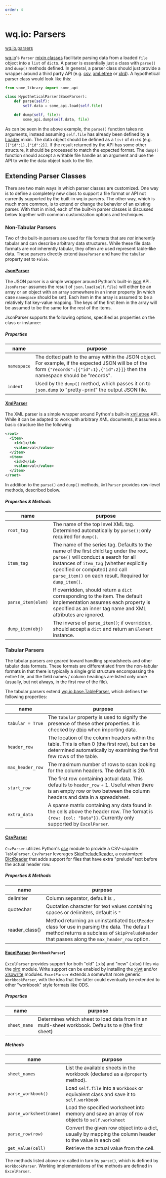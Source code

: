 ```yaml
---
order: 4
---
```


wq.io: Parsers
==============
[wq.io.parsers]


[wq.io]'s `Parser` [mixin classes] facilitate parsing data from a loaded `file` object into a `list` of `dict`s.  A parser is essentially just a class with `parse()` and `dump()` methods defined.  In general, a parser class should just provide a wrapper around a third party API (e.g. [csv], [xml.etree] or [xlrd]).  A hypothetical parser class would look like this:

```python
from some_library import some_api

class HypotheticalParser(BaseParser):
    def parse(self):
        self.data = some_api.load(self.file)

    def dump(self, file):
        some_api.dump(self.data, file)
```

As can be seen in the above example, the `parse()` function takes no arguments, instead assuming `self.file` has already been defined by a [Loader] mixin.  The data object should be defined as a `list` of `dict`s (e.g. `[{"id":1},{"id":2}]`.  If the result returned by the API has some other structure, it should be processed to match the expected format.  The `dump()` function should accept a writable file handle as an argument and use the API to write the data object back to the file.

## Extending Parser Classes
There are two main ways in which parser classes are customized.  One way is to define a completely new class to support a file format or API not currently supported by the built-in wq.io parsers.  The other way, which is much more common, is to extend or change the behavior of an existing parser.  With that in mind, each of the built-in parser classes is discussed below together with common customization options and techniques.

### Non-Tabular Parsers
Two of the built-in parsers are used for file formats that are *not* inherently tabular and can describe arbitrary data structures.  While these file data formats are not inherently tabular, they often are used represent table-like data.  These parsers directly extend `BaseParser` and have the `tabular` property set to `False`.

#### [JsonParser]

The JSON parser is a simple wrapper around Python's built-in [json] API.  `JsonParser` assumes the result of `json.load(self.file)` will either be an array or an object with an array somewhere in an inner property (in which case `namespace` should be set).  Each item in the array is assumed to be a relatively flat key-value mapping.  The keys of the first item in the array will be assumed to be the same for the rest of the items.

JsonParser supports the following options, specified as properties on the class or instance:

##### Properties

name | purpose
-----|---------
`namespace` | The dotted path to the array within the JSON object.  For example, if the expected JSON will be of the form `{"records":[{"id":1},{"id":2}]}` then the namespace should be "records".
`indent` | Used by the `dump()` method, which passes it on to `json.dump` to "pretty-print" the output JSON file.

#### [XmlParser]

The XML parser is a simple wrapper around Python's built-in [xml.etree] API.  While it can be adapted to work with arbitrary XML documents, it assumes a basic structure like the following:

```xml
<root>
  <item>
    <id>1</id>
    <value>val</value>
  </item>
  <item>
    <id>2</id>
    <value>val</value>
  </item>
</root>
```

In addition to the `parse()` and `dump()` methods, `XmlParser` provides row-level methods, described below.

##### Properties & Methods

name | purpose
-----|---------
`root_tag` | The name of the top level XML tag.  Determined automatically by `parse()`; only required for `dump()`.
`item_tag` | The name of the series tag.  Defaults to the name of the first child tag under the root.  `parse()` will conduct a search for all instances of `item_tag` (whether explicitly specified or computed) and call `parse_item()` on each result.  Required for `dump_item()`.
`parse_item(elem)` | If overridden, should return a `dict` corresponding to the item.  The default implementation assumes each property is specified as an inner tag name and XML attributes are ignored.
`dump_item(obj)` | The inverse of `parse_item()`; if overridden, should accept a `dict` and return an `Element` instance.

### Tabular Parsers

The tabular parsers are geared toward handling spreadsheets and other tabular data formats.  These formats are differentiated from the non-tabular formats in that there is typically a single grid structure encompassing the entire file, and the field names / column headings are listed only once (usually, but not always, in the first row of the file).

The tabular parsers extend [wq.io.base.TableParser], which defines the following properties:

name | purpose
-----|-----------
`tabular = True` | The `tabular` property is used to signify the presence of these other properties.  It is checked by [dbio] when importing data.
`header_row` | The location of the column headers within the table.  This is often 0 (the first row), but can be determined automatically by examining the first few rows of the table.
`max_header_row` | The maximum number of rows to scan looking for the column headers.  The default is 20.
`start_row` | The first row containing actual data.  This defaults to `header_row` + 1.  Useful when there is an empty row or two between the column headers and data in a spreadsheet.
`extra_data` | A sparse matrix containing any data found in the cells above the header row.  The format is `{row: {col: "Data"}}`.  Currently only supported by `ExcelParser`.

#### [CsvParser]

`CsvParser` utilizes Python's [csv] module to provide a CSV-capable `TableParser`.  `CsvParser` leverages [SkipPreludeReader], a customized [DictReader] that adds support for files that have extra "prelude" text before the actual header row.

##### Properties & Methods
name | purpose
-----|-----------
delimiter | Column separator, default is `,`
quotechar | Quotation character for text values containing spaces or delimiters, default is `"`
reader_class() | Method returning an uninstantiated `DictReader` class for use in parsing the data.  The default method returns a subclass of `SkipPreludeReader` that passes along the `max_header_row` option.

#### [ExcelParser] (`WorkbookParser`)
`ExcelParser` provides support for both "old" (.xls) and "new" (.xlsx) files via the [xlrd] module.  Write support can be enabled by installing the [xlwt] and/or [xlsxwrite] modules.  `ExcelParser` extends a somewhat more generic `WorkbookParser`, with the idea that the latter could eventually be extended to other "workbook" style formats like ODS.

##### Properties
name | purpose
-----|---------
`sheet_name` | Determines which sheet to load data from in an multi-sheet workbook.  Defaults to `0` (the first sheet)

##### Methods
name | purpose
-----|---------
`sheet_names` | List the available sheets in the workbook (declared as a `@property` method).
`parse_workbook()` | Load `self.file` into a `Workbook` or equivalent class and save it to `self.workbook`
`parse_worksheet(name)` | Load the specified worksheet into memory and save an array of row objects to `self.worksheet`
`parse_row(row)` | Convert the given row object into a dict, usually by mapping the column header to the value in each cell
`get_value(cell)` | Retrieve the actual value from the cell.

The methods listed above are called in turn by `parse()`, which is defined by `WorkbookParser`.  Working implementations of the methods are defined in `ExcelParser`.

[wq.io.parsers]: https://github.com/wq/wq.io/blob/master/parsers/
[wq.io]: http://wq.io/wq.io
[csv]: https://docs.python.org/3/library/csv.html
[xml.etree]: https://docs.python.org/3/library/xml.etree.elementtree.html
[xlrd]: http://www.python-excel.org/
[mixin classes]: http://wq.io/docs/custom-io
[Loader]: http://wq.io/docs/loaders
[JsonParser]: https://github.com/wq/wq.io/blob/master/parsers/text.py
[json]: https://docs.python.org/3/library/json.html
[XmlParser]: https://github.com/wq/wq.io/blob/master/parsers/text.py
[wq.io.base.TableParser]:  https://github.com/wq/wq.io/blob/master/parsers/base.py
[dbio]: http://wq.io/dbio
[CsvParser]: https://github.com/wq/wq.io/blob/master/parsers/text.py
[SkipPreludeReader]: https://github.com/wq/wq.io/blob/master/parsers/readers.py
[DictReader]: https://docs.python.org/3/library/csv.html#csv.DictReader
[ExcelParser]: https://github.com/wq/wq.io/blob/master/parsers/xls.py
[xlwt]: http://www.python-excel.org/
[xlsxwrite]: https://xlsxwriter.readthedocs.org/
